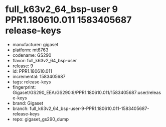 # full_k63v2_64_bsp-user 9 PPR1.180610.011 1583405687 release-keys
- manufacturer: gigaset
- platform: mt6763
- codename: GS290
- flavor: full_k63v2_64_bsp-user
- release: 9
- id: PPR1.180610.011
- incremental: 1583405687
- tags: release-keys
- fingerprint: Gigaset/GS290_EEA/GS290:9/PPR1.180610.011/1583405687:user/release-keys
- brand: Gigaset
- branch: full_k63v2_64_bsp-user-9-PPR1.180610.011-1583405687-release-keys
- repo: gigaset_gs290_dump
